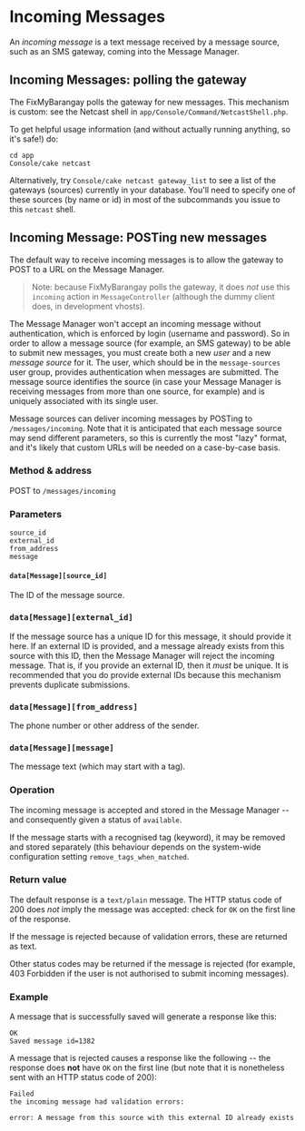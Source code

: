# Incoming Messages

An *incoming message* is a text message received by a message source, such as an SMS gateway, coming into the Message Manager.

## Incoming Messages: polling the gateway

The FixMyBarangay polls the gateway for new messages. This mechanism is custom: see the
Netcast shell in `app/Console/Command/NetcastShell.php`.

To get helpful usage information (and without actually running anything, so it's safe!) do:

    cd app
    Console/cake netcast

Alternatively, try `Console/cake netcast gateway_list` to see a list of the gateways (sources)
currently in your database. You'll need to specify one of these sources (by name or id) in most
of the subcommands you issue to this `netcast` shell.



## Incoming Message: POSTing new messages

The default way to receive incoming messages is to allow the gateway to POST to a URL on the
Message Manager.

> Note: because FixMyBarangay polls the gateway, it does *not* use this `incoming` action in
> `MessageController` (although the dummy client does, in development vhosts).

The Message Manager won't accept an incoming message without authentication, which is enforced
by login (username and password). So in order to allow a message source (for example,
an SMS gateway) to be able to submit new messages, you must create both a new *user* and a new
*message source* for it. The user, which should be in the `message-sources` user group,
 provides authentication when messages are submitted. The message source identifies the source (in case 
 your Message Manager is receiving messages from more than one source, for example) and is uniquely 
 associated with its single user.

Message sources can deliver incoming messages by POSTing to `/messages/incoming`.
Note that it is anticipated that each message source may send different parameters, so this is
currently the most "lazy" format, and it's likely that custom URLs will be needed on a case-by-case
basis.


### Method & address

POST to `/messages/incoming`

### Parameters

    source_id
    external_id
    from_address
    message

#### `data[Message][source_id]`

The ID of the message source.

### `data[Message][external_id]`

If the message source has a unique ID for this message, it should provide it here.
If an external ID is provided, and a message already exists from this source with 
this ID, then the Message Manager will reject the incoming message. That is, if you
provide an external ID, then it _must_ be unique. It is recommended that
you do provide external IDs because this mechanism prevents duplicate submissions.

### `data[Message][from_address]`

The phone number or other address of the sender.

### `data[Message][message]`

The message text (which may start with a tag).

### Operation

The incoming message is accepted and stored in the Message Manager -- and consequently
given a status of `available`.

If the message starts with a recognised tag (keyword), it may be removed and stored separately 
(this behaviour depends on the system-wide configuration setting `remove_tags_when_matched`.


### Return value

The default response is a `text/plain` message. The HTTP status code of 200 does _not_
imply the message was accepted: check for `OK` on the first line of the response.

If the message is rejected because of validation errors, these are returned as text.

Other status codes may be returned if the message is rejected (for example, 403 Forbidden if the user is not
authorised to submit incoming messages).


### Example

A message that is successfully saved will generate a response like this:

    OK
    Saved message id=1382

A message that is rejected causes a response like the following -- the response does **not**
have `OK` on the first line (but note that it is nonetheless sent with an HTTP 
status code of 200):

    Failed
    the incoming message had validation errors:
    
    error: A message from this source with this external ID already exists

